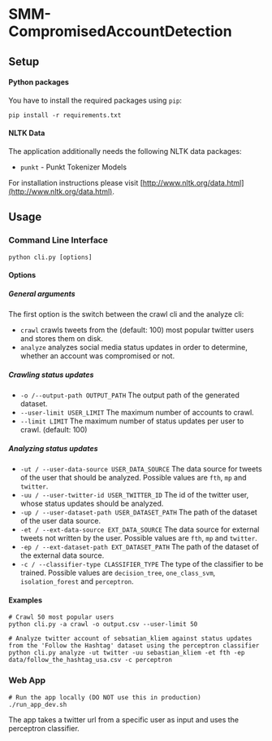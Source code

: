 # SMM-CompromisedAccountDetection

## Setup
#### Python packages
You have to install the required packages using ```pip```:
```
pip install -r requirements.txt
```

#### NLTK Data
The application additionally needs the following NLTK data packages:
- ```punkt``` - Punkt Tokenizer Models

For installation instructions please visit [http://www.nltk.org/data.html](http://www.nltk.org/data.html).

## Usage
### Command Line Interface
```python cli.py [options]```

#### Options
##### General arguments
The first option is the switch between the crawl cli and the analyze cli:
- ```crawl``` crawls tweets from the (default: 100) most popular twitter users and stores them on disk.
- ```analyze``` analyzes social media status updates in order to determine, whether an account was compromised or not.

##### Crawling status updates
- ```-o /--output-path OUTPUT_PATH``` The output path of the generated dataset.
- ```--user-limit USER_LIMIT``` The maximum number of accounts to crawl.
- ```--limit LIMIT``` The maximum number of status updates per user to crawl. (default: 100)

##### Analyzing status updates
- ```-ut / --user-data-source USER_DATA_SOURCE``` The data source for tweets of the user that should be analyzed. Possible values are ```fth```, ```mp``` and ```twitter```.
- ```-uu / --user-twitter-id USER_TWITTER_ID``` The id of the twitter user, whose status updates should be analyzed.
- ```-up / --user-dataset-path USER_DATASET_PATH``` The path of the dataset of the user data source.
- ```-et / --ext-data-source EXT_DATA_SOURCE``` The data source for external tweets not written by the user. Possible values are ```fth```, ```mp``` and ```twitter```.
- ```-ep / --ext-dataset-path EXT_DATASET_PATH``` The path of the dataset of the external data source.
- ```-c / --classifier-type CLASSIFIER_TYPE``` The type of the classifier to be trained. Possible values are ```decision_tree```, ```one_class_svm```, ```isolation_forest``` and ```perceptron```.

#### Examples
```
# Crawl 50 most popular users
python cli.py -a crawl -o output.csv --user-limit 50

# Analyze twitter account of sebsatian_kliem against status updates from the 'Follow the Hashtag' dataset using the perceptron classifier
python cli.py analyze -ut twitter -uu sebastian_kliem -et fth -ep data/follow_the_hashtag_usa.csv -c perceptron
```

### Web App
```
# Run the app locally (DO NOT use this in production)
./run_app_dev.sh
```

The app takes a twitter url from a specific user as input and uses the perceptron classifier.
